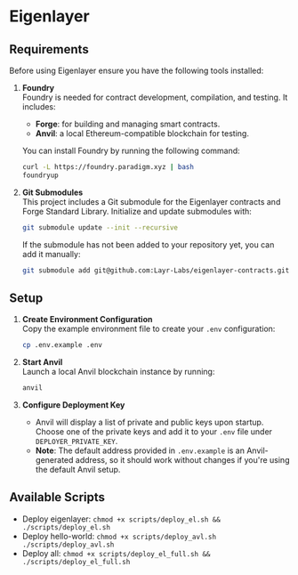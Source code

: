 # Eigenlayer

## Requirements

Before using Eigenlayer ensure you have the following tools installed:

1. **Foundry**  
   Foundry is needed for contract development, compilation, and testing. It includes:

   - **Forge**: for building and managing smart contracts.
   - **Anvil**: a local Ethereum-compatible blockchain for testing.

   You can install Foundry by running the following command:

   ```bash
   curl -L https://foundry.paradigm.xyz | bash
   foundryup
   ```

2. **Git Submodules**  
   This project includes a Git submodule for the Eigenlayer contracts and Forge Standard Library. Initialize and update submodules with:

   ```bash
   git submodule update --init --recursive
   ```

   If the submodule has not been added to your repository yet, you can add it manually:

   ```bash
   git submodule add git@github.com:Layr-Labs/eigenlayer-contracts.git contracts/lib/eigenlayer-contracts
   ```

## Setup

1. **Create Environment Configuration**  
   Copy the example environment file to create your `.env` configuration:

    ```bash
    cp .env.example .env
     ```

2. **Start Anvil**  
   Launch a local Anvil blockchain instance by running:

     ```bash
     anvil
     ```

3. **Configure Deployment Key**  
   - Anvil will display a list of private and public keys upon startup. Choose one of the private keys and add it to your `.env` file under `DEPLOYER_PRIVATE_KEY`.
   - **Note**: The default address provided in `.env.example` is an Anvil-generated address, so it should work without changes if you're using the default Anvil setup.

## Available Scripts

- Deploy eigenlayer: `chmod +x scripts/deploy_el.sh && ./scripts/deploy_el.sh`
- Deploy hello-world: `chmod +x scripts/deploy_avl.sh ./scripts/deploy_avl.sh`
- Deploy all: `chmod +x scripts/deploy_el_full.sh && ./scripts/deploy_el_full.sh`
